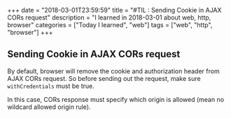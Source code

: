 +++
date = "2018-03-01T23:59:59"
title = "#TIL : Sending Cookie in AJAX CORs request"
description = "I learned in 2018-03-01 about web, http, browser"
categories = ["Today I learned", "web"]
tags = ["web", "http", "browser"]
+++



## Sending Cookie in AJAX CORs request

By default, browser will remove the cookie and authorization header from AJAX CORs request. So
before sending out the request, make sure `withCredentials` must be true.

In this case, CORs response must specify which origin is allowed (mean
no wildcard allowed origin rule).
